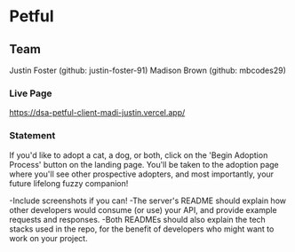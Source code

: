 # Petful


## Team
Justin Foster (github: justin-foster-91)
Madison Brown (github: mbcodes29)


### Live Page
https://dsa-petful-client-madi-justin.vercel.app/



### Statement
If you'd like to adopt a cat, a dog, or both, click on the 'Begin Adoption Process' button on the landing page. You'll be taken to the adoption page where you'll see other prospective adopters, and most importantly, your future lifelong fuzzy companion!
   
   
   
-Include screenshots if you can!
-The server's README should explain how other developers would consume (or use) your API, and provide example requests and responses.
-Both READMEs should also explain the tech stacks used in the repo, for the benefit of developers who might want to work on your project.